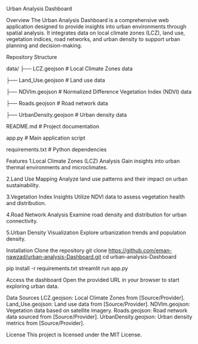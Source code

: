 Urban Analysis Dashboard


Overview
The Urban Analysis Dashboard is a comprehensive web application designed to provide insights into urban environments through spatial analysis. It integrates data on local climate zones (LCZ), land use, vegetation indices, road networks, and urban density to support urban planning and decision-making.



Repository Structure

data/
├── LCZ.geojson          # Local Climate Zones data

├── Land_Use.geojson     # Land use data

├── NDVIm.geojson        # Normalized Difference Vegetation Index (NDVI) data

├── Roads.geojson        # Road network data

├── UrbanDensity.geojson # Urban density data

README.md                # Project documentation

app.py                   # Main application script

requirements.txt         # Python dependencies




Features
1.Local Climate Zones (LCZ) Analysis
Gain insights into urban thermal environments and microclimates.

2.Land Use Mapping
Analyze land use patterns and their impact on urban sustainability.

3.Vegetation Index Insights
Utilize NDVI data to assess vegetation health and distribution.

4.Road Network Analysis
Examine road density and distribution for urban connectivity.

5.Urban Density Visualization
Explore urbanization trends and population density.






Installation
Clone the repository
git clone https://github.com/eman-nawzad/urban-analysis-Dashboard.git
cd urban-analysis-Dashboard


pip install -r requirements.txt
streamlit run app.py


Access the dashboard
Open the provided URL in your browser to start exploring urban data.



Data Sources
LCZ.geojson: Local Climate Zones from [Source/Provider].
Land_Use.geojson: Land use data from [Source/Provider].
NDVIm.geojson: Vegetation data based on satellite imagery.
Roads.geojson: Road network data sourced from [Source/Provider].
UrbanDensity.geojson: Urban density metrics from [Source/Provider].


License
This project is licensed under the MIT License.







